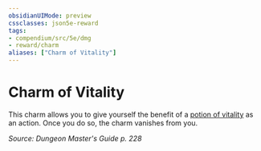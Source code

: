 ```yaml
---
obsidianUIMode: preview
cssclasses: json5e-reward
tags:
- compendium/src/5e/dmg
- reward/charm
aliases: ["Charm of Vitality"]
---
```

# Charm of Vitality

This charm allows you to give yourself the benefit of a [potion of vitality](z_compendium/items/potion-of-vitality.md) as an action. Once you do so, the charm vanishes from you.

*Source: Dungeon Master's Guide p. 228*
